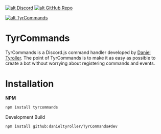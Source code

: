 <a href='https://discord.gg/penthaus' target='_blank'>![alt Discord](https://img.shields.io/discord/442373501412835328?color=7289da&logo=discord&logoColor=white)</a> <a href='https://github.com/danieltyroller/tyrcommands' target='_blank'>![alt GitHub Repo](https://img.shields.io/github/stars/danieltyroller/tyrcommands?style=social)</a>

<a href='https://nodei.co/npm/tyrcommands/' target='_blank'>![alt TyrCommands](https://nodei.co/npm/tyrcommands.png)</a>

# TyrCommands

TyrCommands is a Discord.js command handler developed by [Daniel Tyroller](https://github.com/danieltyroller). The point of TyrCommands is to make it as easy as possible to create a bot without worrying about registering commands and events.

# Installation

**NPM**

```bash
npm install tyrcommands
```

Development Build

```bash
npm install github:danieltyroller/TyrCommands#dev
```
